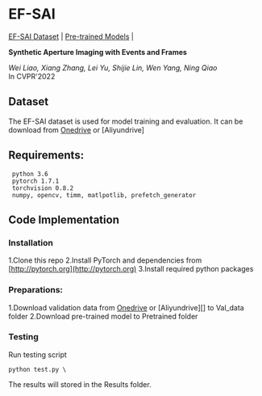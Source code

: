 # EF-SAI

[EF-SAI Dataset](https://github.com/smjsc/EF-SAI#Dataset) | [Pre-trained Models](https://drive.google.com/drive/folders/1lcATVc_U7plyEI__j5NWKCmKV_MNuhwq?usp=sharing) | 

**Synthetic Aperture Imaging with Events and Frames**<br>

_Wei Liao, Xiang Zhang, Lei Yu, Shijie Lin, Wen Yang, Ning Qiao_<br>
In CVPR'2022

## Dataset
The EF-SAI dataset is used for model training and evaluation. It can be download from [Onedrive](https://1drv.ms/u/s!AhglJgt1Cr16pXLLwDzp7rnbGMdS?e=hI6okp) or [Aliyundrive] 
## Requirements:
     python 3.6
     pytorch 1.7.1
     torchvision 0.8.2
     numpy, opencv, timm, matlpotlib, prefetch_generator
## Code Implementation
### Installation
1.Clone this repo
2.Install PyTorch and dependencies from [http://pytorch.org](http://pytorch.org)
3.Install required python packages
### Preparations:
1.Download validation data from [Onedrive]() or [Aliyundrive][] to Val_data folder
2.Download pre-trained model to Pretrained folder
### Testing
Run testing script
```
python test.py \

```
The results will stored in the Results folder.

